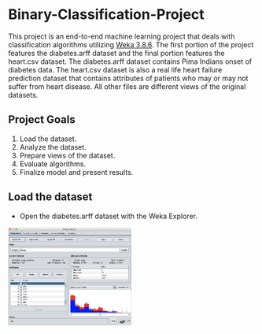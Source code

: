 # Binary-Classification-Project
This project is an end-to-end machine learning project that deals with classification algorithms utilizing [Weka 3.8.6](https://waikato.github.io/weka-site/index.html). The first portion of the project features the diabetes.arff dataset and the final portion features the heart.csv dataset. The diabetes.arff dataset contains Pima Indians onset of diabetes data. The heart.csv dataset is also a real life heart failure prediction dataset that contains attributes of patients who may or may not suffer from heart disease. All other files are different views of the original datasets.

## Project Goals

1.	Load the dataset.
2.	Analyze the dataset.
3.	Prepare views of the dataset.
4.	Evaluate algorithms.
5.	Finalize model and present results.

## Load the dataset

- Open the diabetes.arff dataset with the Weka Explorer.

<p float = "center">
  <img src="./PNGs/Figure1.png" alt="Getting started" width="250" height="200"/>
</p>


